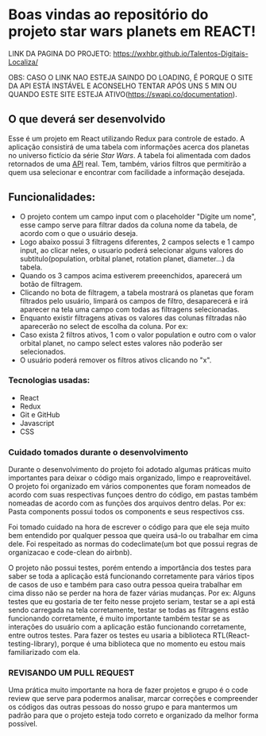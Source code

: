 # Boas vindas ao repositório do projeto star wars planets em REACT!

LINK DA PAGINA DO PROJETO: https://wxhbr.github.io/Talentos-Digitais-Localiza/

OBS: CASO O LINK NAO ESTEJA SAINDO DO LOADING, É PORQUE O SITE DA API ESTÁ INSTÁVEL E ACONSELHO TENTAR APÓS UNS 5 MIN OU QUANDO ESTE SITE ESTEJA ATIVO(https://swapi.co/documentation).

## O que deverá ser desenvolvido

Esse é um projeto em React utilizando Redux para controle de estado. A aplicação consistirá de uma tabela com informações acerca dos planetas no universo fictício da série _Star Wars_. A tabela foi alimentada com dados retornados de uma [API](https://swapi.co/documentation) real. Tem, também, vários filtros que permitirão a quem usa selecionar e encontrar com facilidade a informação desejada.

## Funcionalidades:

- O projeto contem um campo input com o placeholder "Digite um nome", esse campo serve para filtrar dados da coluna nome da tabela, de acordo com o que o usuário deseja.  
- Logo abaixo possui 3 filtragens diferentes, 2 campos selects e 1 campo input, ao clicar neles, o usuario poderá selecionar alguns valores do subtitulo(population, orbital planet, rotation planet, diameter...) da tabela.
- Quando os 3 campos acima estiverem preeenchidos, aparecerá um botão de filtragem.  	
- Clicando no bota de filtragem, a tabela mostrará os planetas que foram filtrados pelo usuário, limpará os campos de filtro, desaparecerá e irá aparecer na tela uma campo com todas as filtragens selecionadas.	  
- Enquanto existir filtragens ativas os valores das colunas filtradas não aparecerão no select de escolha da coluna. Por ex:
- Caso exista 2 filtros ativos, 1 com o valor population e outro com o valor orbital planet, no campo select estes valores não poderão ser selecionados.  	
- O usuário poderá remover os filtros ativos clicando no "x".  	

### Tecnologias usadas:

- React
- Redux  	           
- Git e GitHub  	           
- Javascript	                 
- CSS	  


### Cuidado tomados durante o desenvolvimento

Durante o desenvolvimento do projeto foi adotado algumas práticas muito importantes para deixar o código mais organizado, limpo e reaproveitável. O projeto foi organizado em vários componentes que foram nomeados de acordo com suas respectivas funçoes dentro do código, em pastas também nomeadas de acordo com as funções dos arquivos dentro delas. Por ex: Pasta components possui todos os components e seus respectivos css. 

Foi tomado cuidado na hora de escrever o código para que ele seja muito bem entendido por qualquer pessoa que queira usá-lo ou trabalhar em cima dele. Foi respeitado as normas do codeclimate(um bot que possui regras de organizacao e code-clean do airbnb).

O projeto não possui testes, porém entendo a importância dos testes para saber se toda a aplicação está funcionando corretamente para vários tipos de casos de uso e também para caso outra pessoa queira trabalhar em cima disso não se perder na hora de fazer várias mudanças. Por ex: Alguns testes que eu gostaria de ter feito nesse projeto seriam, testar se a api está sendo carregada na tela corretamente, testar se todas as filtragens estão funcionando corretamente, é muito importante também testar se as interações do usuário com a aplicação estão funcionando corretamente, entre outros testes. Para fazer os testes eu usaria a biblioteca RTL(React-testing-library), porque é uma biblioteca que no momento eu estou mais familiarizado com ela.


### REVISANDO UM PULL REQUEST

Uma prática muito importante na hora de fazer projetos e grupo é o code review que serve para podermos analisar, marcar correções e compreender os códigos das outras pessoas do nosso grupo e para mantermos um padrão para que o projeto esteja todo correto e organizado da melhor forma possível.

